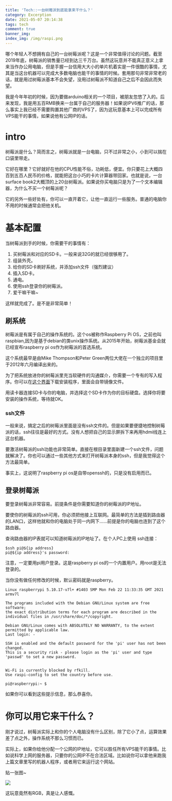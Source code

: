 ```yaml
---
title: 'Tech::一台树莓派到底能拿来干什么？'
category: Excerption
date: 2021-05-07 20:14:38
tags: tech
comment: true
banner_img: 
index_img: /img/raspi.png
---
```


哪个年轻人不想拥有自己的一台树莓派呢？这是一个非常值得讨论的问题。截至2019年底，树莓派的销售量已经到达三千万台。虽然这玩意并不能真正意义上拿来当作办公用电脑，但是手握一台信用大大小的单片机着实是一件很酷的事情，尤其是当这台机器可以完成大多数电脑也能干的事情的时候。套用那句非常非常老的话，就是用过树莓派基本不会失望，没用过树莓派不知道自己之后不会因此而失望。

我是今年年初的时候，因为要做arduino相关的一个项目，被朋友忽悠了入的。后来发现，我是用五百RMB换来一台属于自己的服务器！如果说IPV6推广的话，那么事实上我已经不需要购置其他厂商的VPS了，因为这玩意基本上可以完成所有VPS能干的事情，如果说他有公网IP的话。

# intro

树莓派是什么？简而言之，树莓派就是一台电脑，只不过非常之小，小到可以揣在口袋里带走。

它好在哪里？它好就好在他的CPU性能不俗，功耗低，便宜。你只要花上大概四百到五百人民币的价格，就能把这台小巧的卡片计算器带回家。也就是说，一台surface book2大概顶的上20台树莓派。如果说你买电脑只是为了一个文本编辑器，为什么不买一个树莓派呢？

它的另外一些好处有，你可以一直开着它，让他一直运行一些服务。普通的电脑你不用的时候通常会把他关机。

# 基本配置

当树莓派到手的时候，你需要干的事情有：

1. 买树莓派和对应的SD卡。一般来说32G的就已经很够用了。
2. 组装外壳。
3. 给你的SD卡刷好系统，并添加ssh文件（强烈建议）
4. 插入SD卡。
5. 通电。
6. 使用ssh登录你的树莓派。
7. 爱干嘛干嘛~

这样就完成了。是不是非常简单！

## 刷系统

树莓派是有属于自己的操作系统的。这个os被称作Raspberry Pi OS，之前也叫raspbian,因为是基于debian的类unix操作系统。从2015年开始，树莓派基金会就已经宣布raspberry pi os作为树莓派的首选系统。

这个系统最早是由Mike Thompson和Peter Green两位大佬在一个独立的项目里于2012年六月编译出来的。

为了把系统放进你的树莓派里充当软硬件的沟通媒介，你需要一个专有的写入程序。你可以在[这个界面](https://www.raspberrypi.org/software/)下载安装程序，里面会自带镜像文件。

用读卡器连接SD卡与你的电脑，并选择这个SD卡作为你的目标硬盘。选择你将要安装的操作系统，等待就OK。

### ssh文件

一般来说，搞定之后的树莓派里面是没有ssh文件的。但是如果要便捷地控制树莓派的话，ssh往往是最好的方式。没有人想把自己的显示屏拆下来再用hdmi线连上这台机器。

要激活树莓派的ssh功能也非常简单。直接在根目录里面新建一个ssh文件，问题就解决了。你也可以通过一些其他方式来打开树莓派本身的ssh，但是我觉得这个方法最简单。

事实上，这说明了raspberry pi os是自带openssh的，只是没有启用而已。

## 登录树莓派

要登录树莓派非常容易。前提条件是你需要知道你的树莓派的IP地址。

要使你的树莓派的ssh可用，你必须把他接上互联网。最简单的方法是插到路由器的LAN口，这样他就和你的电脑处于同一内网下……前提是你的电脑也连到了这个路由器。

查询路由器的IP表就可以知道树莓派的IP地址了。在个人PC上使用 ssh连接：

```
$ssh pi@${ip address}
pi@${ip address}'s password:
```

注意，一定要用pi用户登录。这是raspberry pi os的一个内置用户。用root是无法登录的。

当你没有做任何修改的时候，默认密码就是raspberry。

```
Linux raspberrypi 5.10.17-v7l+ #1403 SMP Mon Feb 22 11:33:35 GMT 2021 armv7l

The programs included with the Debian GNU/Linux system are free software;
the exact distribution terms for each program are described in the
individual files in /usr/share/doc/*/copyright.

Debian GNU/Linux comes with ABSOLUTELY NO WARRANTY, to the extent
permitted by applicable law.
Last login: -

SSH is enabled and the default password for the 'pi' user has not been changed.
This is a security risk - please login as the 'pi' user and type 'passwd' to set a new password.


Wi-Fi is currently blocked by rfkill.
Use raspi-config to set the country before use.

pi@raspberrypi:~ $
```

如果你可以看到这些提示信息，那么恭喜你。

# 你可以用它来干什么？

刚才说过，树莓派实际上和你的个人电脑没有什么区别，除了它小了点，运算效果差了点之外，操作系统不那么习惯而已。

实际上，如果你给他分配一个公网的IP地址，它可以胜任所有VPS能干的事情。比如说科学上网的服务器，只要你的公网IP不在合法区域。比如说你可以拿他来跑我上篇文章里写的机器人程序，或者用它来运行这个网站。

贴一张图~

![](/img/raspi.jpg)

这玩意竟然有RGB，真是让人感慨。